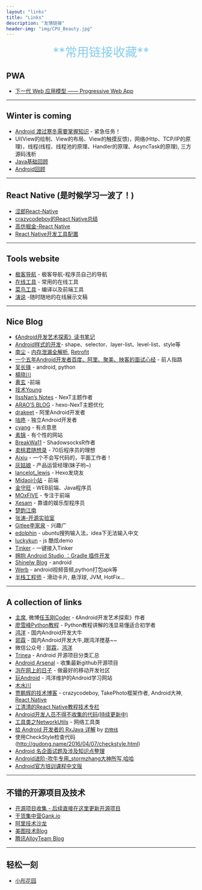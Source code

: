 ```yaml
---
layout: "links"
title: "Links"
description: "友情链接"
header-img: "img/CPU_Beauty.jpg"
---
```

<center><font color=SkyBlue size="6px">**常用链接收藏**</font></center>

## PWA
- [下一代 Web 应用模型 —— Progressive Web App](http://huangxuan.me/2017/02/09/nextgen-web-pwa/)

--------------------------------
## Winter is coming
* [Android 渡过寒冬需要掌握知识](http://pan.baidu.com/s/1c1WGbs8) - 紧急任务！
* UI(View的绘制、View的布局、View的触摸反馈)，网络(Http、TCP/IP的原理)，线程(线程、线程池的原理、Handler的原理、AsyncTask的原理), 三方源码浅析
* [Java基础回顾](http://blog.csdn.net/dd864140130/article/details/55833087)
* [Android回顾](https://www.diycode.cc/topics/615)

-------------------------------
## React Native (是时候学习一波了！)
- [涩郎React-Native](http://godcoder.me/categories/%E6%8A%80%E6%9C%AF%E5%8D%9A%E5%AE%A2/React-Native/)
- [crazycodeboy的React Native总结](https://github.com/crazycodeboy/RNStudyNotes)
- [高仿掘金-React Native](http://blog.csdn.net/w337198302/article/details/53225051)
- [React Native开发工具配置](https://github.com/le0zh/blog/issues/1)

-------------------------------
## Tools website
- [极客导航](http://www.jikedaohang.com/) - 极客导航-程序员自己的导航
- [在线工具](http://tool.lu/) - 常用的在线工具
- [菜鸟工具](http://c.runoob.com/) - 编译以及前端工具
- [演说](http://yanshuo.io/) -随时随地的在线展示文稿

--------------------------------
## Nice Blog
* [《Android开发艺术探索》读书笔记](https://hujiaweibujidao.github.io/blog/2015/12/05/art-of-android-development-reading-notes/)
* [Android样式的开发](http://keeganlee.me/post/android/20150830)- shape、selector、layer-list、level-list、style等
* [南尘](http://www.cnblogs.com/liushilin) - [内存泄漏全解析](http://www.cnblogs.com/liushilin/p/5900089.html), [Retrofit](http://www.cnblogs.com/liushilin/p/6164901.html)
* [一个五年Android开发者百度、阿里、聚美、映客的面试心经](http://gdky005.com/2016/07/08/%E4%B8%80%E4%B8%AA%E4%BA%94%E5%B9%B4Android%E5%BC%80%E5%8F%91%E8%80%85%E7%99%BE%E5%BA%A6%E3%80%81%E9%98%BF%E9%87%8C%E3%80%81%E8%81%9A%E7%BE%8E%E3%80%81%E6%98%A0%E5%AE%A2%E7%9A%84%E9%9D%A2%E8%AF%95%E5%BF%83%E7%BB%8F/) - 前人指路
* [吴长锋](http://allenwu.itscoder.com/Arts-Development-of-Android-12) - android, python
* [楊晓川](http://www.shenhuiyang.com/)
* [黄玄](https://huangxuan.me/about/) -前端
* [技术Young](https://android-notes.github.io)
* [IIssNan’s Notes](http://notes.iissnan.com/) - NexT主题作者
* [ARAO’S BLOG](http://www.arao.me/) - hexo-NexT主题优化
* [drakeet](https://drakeet.me/) - 阿里Android开发者
* [咕咚](http://gudong.name/) - 独立Android开发者
* [cyang](http://cyang.tech/) - 有点意思
* [素锦](http://isujin.com/) - 有个性的网站
* [BreakWa11](https://breakwa11.blogspot.com/) - ShadowsocksR作者
* [卖桃君随想录](http://macshuo.com/) - 70后程序员的理想
* [Aixiu](http://blog.ynxiu.com/about/) - 一个不会写代码的，平面工作者！
* [灰姑娘](http://ephen.me/About/) - 产品运营经理(妹子哟~)
* [lancelot_lewis](http://lancelot_lewis.coding.me/guestbook/#comments) - Hexo发烧友
* [Midaoi小站](http://www.midaoi.com/) - 前端
* [金守旺](http://svend.cc/about/) - WEB前端、Java程序员
* [MOxFIVE](http://moxfive.xyz/) - 专注于前端
* [Xesam](http://xesam.github.io/tag/android/) - 靠谱的娱乐型程序员
* [楚韵江南](http://chuyun.github.io/)
* [张涛-开源实验室](http://www.kymjs.com/works/)
* [Gitlee李家泉](https://www.gitlee.com/resource/) - 兴趣广
* [edolphin](http://edolphin.site/archives/) - ubuntu搜狗输入法，idea下无法输入中文
* [luckykun](http://luckykun.com/work/2016-07-23/css3-study02.html) - js 酷炫demo
* [Tinker](http://w4lle.github.io/2017/01/05/one-key-for-tinker/)  - 一键接入Tinker
* [拥抱 Android Studio ：Gradle 插件开发](http://kvh.io/cn/tags/EmbraceAndroidStudio/)
* [Shinelw Blog](http://shinelw.com/) - android
* [Werb](http://werb.github.io/) - android视频音频,python打包apk等
* [半栈工程师](https://halfstackdeveloper.github.io/) - 滑动卡片, 悬浮球, JVM, HotFix...
	
-------------------------------
## A collection of links
- [主席](https://github.com/singwhatiwanna), 微博[任玉刚Coder](http://weibo.com/uc83018062?is_hot=1) - 《Android开发艺术探索》作者
- [廖雪峰Python教程](http://www.liaoxuefeng.com/wiki/0014316089557264a6b348958f449949df42a6d3a2e542c000/00143184474383175eeea92a8b0439fab7b392a8a32f8fa000) - Python教程讲解的浅显易懂适合初学者
- [鸿洋](http://blog.csdn.net/lmj623565791?viewmode=contents) - 国内Android开发大牛
- [郭霖](http://blog.csdn.net/guolin_blog/article/details/9097463/) - 国内Android开发大牛,跟鸿洋搅基~~
- 微信公众号 : [郭霖](http://weixin.sogou.com/weixin?type=1&query=guolin_blog&ie=utf8&_sug_=n&_sug_type_=&w=01015002&oq=&ri=2&sourceid=sugg&sut=893&sst0=1477555640580&lkt=1%2C1477555640477%2C1477555640477)，[鸿洋](http://weixin.sogou.com/weixin?type=1&query=hongyangAndroid&ie=utf8&_sug_=y&_sug_type_=&w=01015002&oq=hong&ri=0&sourceid=sugg&stj=0%3B0%3B0%3B0&stj2=0&stj0=0&stj1=0&hp=32&hp1=&sut=3487&sst0=1477555714123&lkt=1%2C1477555714016%2C1477555714016)
- [Trinea](https://github.com/Trinea/android-open-project) - Android 开源项目分类汇总
- [Android Arsenal](http://android-arsenal.com/) - 收集最新github开源项目
- [泡在网上的日子](http://www.jcodecraeer.com/plus/list.php?tid=18) - 做最好的移动开发社区
- [玩Android](http://www.xueandroid.com/) - 鸿洋维护的Android学习网站
- [木水川](http://mushuichuan.com/archives/)
- [贾鹏辉的技术博客](http://www.devio.org/) - crazycodeboy, TakePhoto框架作者, Android大神, [React Native](https://github.com/crazycodeboy/RNStudyNotes)
- [江清清的React Native教程技术专栏](http://www.lcode.org/)
- [Android开发人员不得不收集的代码(持续更新中)](https://github.com/yangxiaoge/AndroidUtilCode)
- [工具类之NetworkUtils](http://www.jianshu.com/p/fa877daf7406) - 网络工具类
- [给 Android 开发者的 RxJava 详解](http://gank.io/post/560e15be2dca930e00da1083#toc_1) by [`扔物线`](https://github.com/rengwuxian)
- 使用CheckStyle检查代码(http://gudong.name/2016/04/07/checkstyle.html)
- [Android 名企面试题及涉及知识点整理](https://github.com/Mr-YangCheng/ForAndroidInterview)
- [Android进阶-吹牛专用_stormzhang大神所写,哈哈](https://segmentfault.com/a/1190000000609851)
- [Android官方培训课程中文版](http://hukai.me/android-training-course-in-chinese/index.html)

-------------------------------
## 不错的开源项目及技术
- [开源项目收集 - 后续直接在这里更新开源项目](http://yangxiaoge.coding.me/2016/09/14/%E5%BC%80%E6%BA%90%E9%A1%B9%E7%9B%AE%E6%94%B6%E9%9B%86/)
- [干货集中营Gank.io](http://gank.io/)
- [阿里技术沙龙](http://club.alibabatech.org/)
- [美图技术Blog](http://tech.meituan.com/)
- [腾讯AlloyTeam Blog](http://www.alloyteam.com/)
	
--------------------------------
## 轻松一刻
- [小彤花园](http://www.jianshu.com/u/4a4eb4feee62)